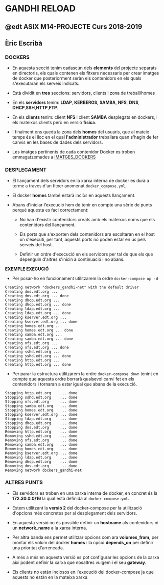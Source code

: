 # GANDHI RELOAD
## @edt ASIX M14-PROJECTE Curs 2018-2019
## Èric Escribà

### DOCKERS

* En aquesta secció tenim cadascún dels **elements** del projecte separats en directoris, els quals contenen els fitxers necessaris per crear imatges de docker que posteriorment seràn els contenidors en els quals s'executaran els serveis indicats.

* Està dividit en **tres** seccions: servidors, clients i zona de treball/homes 

* En els **servidors** tenim: **LDAP**, **KERBEROS**, **SAMBA**, **NFS**, **DNS**, **DHCP**,**SSH**,**HTTP**,**FTP**.

* En els **clients** tenim: client **NFS** i client **SAMBA** desplegats en dockers, i els mateixos clients però en versió **física**. 

* I finalment ens queda la zona dels **homes** del usuaris, que al mateix temps és el lloc en el qual **l'administrador** treballara quan s'hagin de fer canvis en les bases de dades dels servidors. 

* Les imatges pertinents de cada contenidor Docker es troben emmagatzemades a [IMATGES_DOCKERS](https://hub.docker.com/u/eescriba/)


### DESPLEGAMENT

* El llançament dels servidors en la xarxa interna de docker es durà a terme a traves d'un fitxer anomenat `docker_compose.yml`.

* El docker **homes** també estarà inclòs en aquests llançament.

* Abans d'iniciar l'execució hem de tenir en compte una sèrie de punts perquè aquesta es faci correctament:

	- No han d'existir contenidors creats amb els mateixos noms que els contenidors del llançament.
	
	- Els ports que s'exporten dels contenidors ara escoltaran en el host on s'executi, per tant, aquests ports no poden estar en ús pels serveis del host.

	- Definir un ordre d'execució en els servidors per tal de que els que depenguin d'altres s'inicin a continuació i no abans.
	

**EXEMPLE EXECUCIÓ**

* Per posar-ho en funcionament utilitzarem la ordre `docker-compose up -d`

```
Creating network "dockers_gandhi-net" with the default driver
Creating dns.edt.org ... 
Creating dns.edt.org ... done
Creating dhcp.edt.org ... 
Creating dhcp.edt.org ... done
Creating ldap.edt.org ... 
Creating ldap.edt.org ... done
Creating kserver.edt.org ... 
Creating kserver.edt.org ... done
Creating homes.edt.org ... 
Creating homes.edt.org ... done
Creating samba.edt.org ... 
Creating samba.edt.org ... done
Creating nfs.edt.org ... 
Creating nfs.edt.org ... done
Creating sshd.edt.org ... 
Creating sshd.edt.org ... done
Creating http.edt.org ... 
Creating http.edt.org ... done
```

* Per parar la estructura utilitzarem la ordre `docker-compose down` tenint en compte que aquesta ordre borrarà qualsevol canvi fet en els contenidors i tornaran a estar igual que abans de la execució.

```
Stopping http.edt.org    ... done
Stopping sshd.edt.org    ... done
Stopping nfs.edt.org     ... done
Stopping samba.edt.org   ... done
Stopping homes.edt.org   ... done
Stopping kserver.edt.org ... done
Stopping ldap.edt.org    ... done
Stopping dhcp.edt.org    ... done
Stopping dns.edt.org     ... done
Removing http.edt.org    ... done
Removing sshd.edt.org    ... done
Removing nfs.edt.org     ... done
Removing samba.edt.org   ... done
Removing homes.edt.org   ... done
Removing kserver.edt.org ... done
Removing ldap.edt.org    ... done
Removing dhcp.edt.org    ... done
Removing dns.edt.org     ... done
Removing network dockers_gandhi-net
```



### ALTRES PUNTS

* Els servidors es troben en una xarxa interna de docker, en concret és la **172.30.0.0/16** la qual està definida al `docker-compose.yml`.
* Estem utilitzant la **versió 2** del docker-compose per la utilització d'opcions més concretes per al desplegament dels servidors. 

* En aquesta versió no és possible definir un **hostname** als contenidors ni un **network_name** a la xarxa interna.

* Per altra banda ens permet utilitzar opcions com ara **volumes_from**, per montar els volum del docker **homes** i la opció **depends_on** per definir una prioritat d'arrencada. 

* A més a més en aquesta versió es pot configurar les opcions de la xarxa així podent definir la xarxa que nosaltres vulgem i el seu **gateway**.

* Els clients no estàn inclosos en l'execució del docker-compose ja que aquests no estàn en la mateixa xarxa. 



